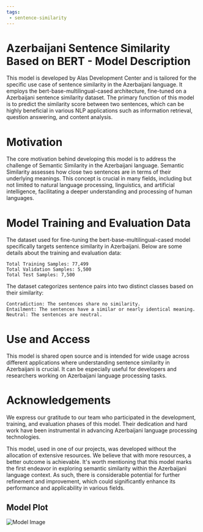 ```yaml
---
tags:
 - sentence-similarity
---
```


# Azerbaijani Sentence Similarity Based on BERT - Model Description

This model is developed by Alas Development Center and is tailored for the specific use case of sentence similarity in the Azerbaijani language. It employs the bert-base-multilingual-cased architecture, fine-tuned on a Azerbaijani sentence similarity dataset. The primary function of this model is to predict the similarity score between two sentences, which can be highly beneficial in various NLP applications such as information retrieval, question answering, and content analysis.

# Motivation

The core motivation behind developing this model is to address the challenge of Semantic Similarity in the Azerbaijani language. Semantic Similarity assesses how close two sentences are in terms of their underlying meanings. This concept is crucial in many fields, including but not limited to natural language processing, linguistics, and artificial intelligence, facilitating a deeper understanding and processing of human languages.

# Model Training and Evaluation Data


The dataset used for fine-tuning the bert-base-multilingual-cased model specifically targets sentence similarity in Azerbaijani. Below are some details about the training and evaluation data:

    Total Training Samples: 77,499
    Total Validation Samples: 5,500
    Total Test Samples: 7,500


The dataset categorizes sentence pairs into two distinct classes based on their similarity:

    Contradiction: The sentences share no similarity.
    Entailment: The sentences have a similar or nearly identical meaning.
    Neutral: The sentences are neutral.

# Use and Access

This model is shared open source and is intended for wide usage across different applications where understanding sentence similarity in Azerbaijani is crucial. It can be especially useful for developers and researchers working on Azerbaijani language processing tasks.


# Acknowledgements

We express our gratitude to our team who participated in the development, training, and evaluation phases of this model. Their dedication and hard work have been instrumental in advancing Azerbaijani language processing technologies.

This model, used in one of our projects, was developed without the allocation of extensive resources. We believe that with more resources, a better outcome is achievable. It's worth mentioning that this model marks the first endeavor in exploring semantic similarity within the Azerbaijani language context. As such, there is considerable potential for further refinement and improvement, which could significantly enhance its performance and applicability in various fields.

 ## Model Plot

![Model Image](./model.png)

